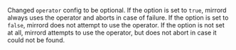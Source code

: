 Changed `operator` config to be optional. If the option is set to `true`, mirrord always uses the operator and aborts in case of failure. If the option is set to `false`, mirrord does not attempt to use the operator. If the option is not set at all, mirrord attempts to use the operator, but does not abort in case it could not be found.